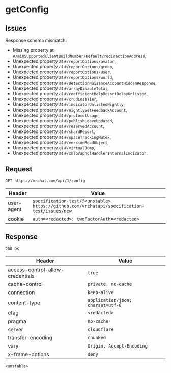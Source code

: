 # getConfig

## Issues
Response schema mismatch:
* Missing property at ``#/minSupportedClientBuildNumber/Default/redirectionAddress``,
* Unexpected property at ``#/reportOptions/avatar``,
* Unexpected property at ``#/reportOptions/group``,
* Unexpected property at ``#/reportOptions/user``,
* Unexpected property at ``#/reportOptions/world``,
* Unexpected property at ``#/DetectionNuisanceAccountHiddenResponse``,
* Unexpected property at ``#/arrayDisableTotal``,
* Unexpected property at ``#/coefficientHelpResortDelayUnlisted``,
* Unexpected property at ``#/crudLossTier``,
* Unexpected property at ``#/indicatorUnlistedNightly``,
* Unexpected property at ``#/nightlySetFeedbackAccount``,
* Unexpected property at ``#/protocolUsage``,
* Unexpected property at ``#/publishLeaveUpdated``,
* Unexpected property at ``#/reservedAccount``,
* Unexpected property at ``#/shardResort``,
* Unexpected property at ``#/spaceTrackingMutex``,
* Unexpected property at ``#/versionReadObject``,
* Unexpected property at ``#/virtualJump``,
* Unexpected property at ``#/xmlGraphqlHandlerInternalIndicator``.
## Request
`GET https://vrchat.com/api/1/config`

| Header | Value |
| ------ | ----- |
| user-agent | `specification-test/@<unstable> https://github.com/vrchatapi/specification-test/issues/new` |
| cookie | `auth=<redacted>; twoFactorAuth=<redacted>` |


## Response
`200 OK`

| Header | Value |
| ------ | ----- |
| access-control-allow-credentials | `true` |
| cache-control | `private, no-cache` |
| connection | `keep-alive` |
| content-type | `application/json; charset=utf-8` |
| etag | `<redacted>` |
| pragma | `no-cache` |
| server | `cloudflare` |
| transfer-encoding | `chunked` |
| vary | `Origin, Accept-Encoding` |
| x-frame-options | `deny` |

```jsonc
<unstable>
```
